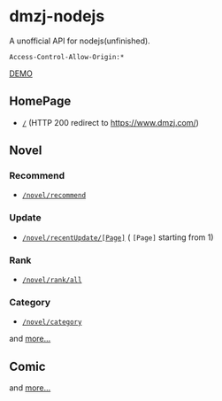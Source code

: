 dmzj-nodejs
===
A unofficial API for nodejs(unfinished).

`Access-Control-Allow-Origin:*`

[DEMO](https://dmzj.herokuapp.com/)

## HomePage
- [`/`](https://dmzj.herokuapp.com/) (HTTP 200 redirect to https://www.dmzj.com/)


## Novel
### Recommend
- [`/novel/recommend`](https://dmzj.herokuapp.com/novel/recommend)
### Update
- [`/novel/recentUpdate/[Page]`](https://dmzj.herokuapp.com/novel/recentUpdate/1) ( `[Page]` starting from 1)
### Rank
- [`/novel/rank/all`](https://dmzj.herokuapp.com/novel/rank/all)
### Category
- [`/novel/category`](https://dmzj.herokuapp.com/novel/category)

and [more...](app.js)

## Comic

and [more...](app.js)